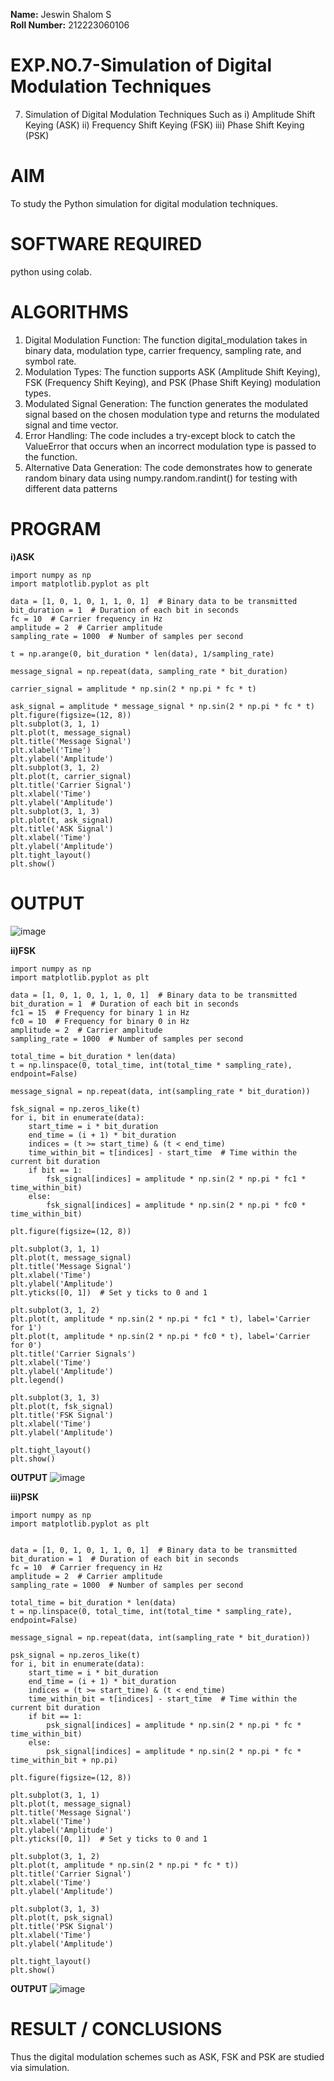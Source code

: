 **Name:** Jeswin Shalom S  
**Roll Number:** 212223060106

# EXP.NO.7-Simulation of Digital Modulation Techniques

7. Simulation of Digital Modulation Techniques Such as
       i) Amplitude Shift Keying (ASK)
      ii) Frequency Shift Keying (FSK)
     iii) Phase Shift Keying (PSK)

# AIM
To study the Python simulation for digital modulation techniques.

# SOFTWARE REQUIRED

python using colab.
# ALGORITHMS
1. Digital Modulation Function: The function digital_modulation takes in binary data, modulation type, carrier frequency, sampling rate, and symbol rate.
2. Modulation Types: The function supports ASK (Amplitude Shift Keying), FSK (Frequency Shift Keying), and PSK (Phase Shift Keying) modulation types.
3. Modulated Signal Generation: The function generates the modulated signal based on the chosen modulation type and returns the modulated signal and time vector.
4. Error Handling: The code includes a try-except block to catch the ValueError that occurs when an incorrect modulation type is passed to the function.
5. Alternative Data Generation: The code demonstrates how to generate random binary data using numpy.random.randint() for testing with different data patterns
# PROGRAM
**i)ASK**
```
import numpy as np 
import matplotlib.pyplot as plt 

data = [1, 0, 1, 0, 1, 1, 0, 1]  # Binary data to be transmitted 
bit_duration = 1  # Duration of each bit in seconds 
fc = 10  # Carrier frequency in Hz 
amplitude = 2  # Carrier amplitude 
sampling_rate = 1000  # Number of samples per second 

t = np.arange(0, bit_duration * len(data), 1/sampling_rate) 

message_signal = np.repeat(data, sampling_rate * bit_duration) 

carrier_signal = amplitude * np.sin(2 * np.pi * fc * t) 

ask_signal = amplitude * message_signal * np.sin(2 * np.pi * fc * t) 
plt.figure(figsize=(12, 8)) 
plt.subplot(3, 1, 1) 
plt.plot(t, message_signal) 
plt.title('Message Signal') 
plt.xlabel('Time') 
plt.ylabel('Amplitude') 
plt.subplot(3, 1, 2) 
plt.plot(t, carrier_signal) 
plt.title('Carrier Signal') 
plt.xlabel('Time') 
plt.ylabel('Amplitude') 
plt.subplot(3, 1, 3) 
plt.plot(t, ask_signal) 
plt.title('ASK Signal') 
plt.xlabel('Time') 
plt.ylabel('Amplitude') 
plt.tight_layout() 
plt.show()
```
# OUTPUT
![image](https://github.com/user-attachments/assets/0fb8b3d3-6011-485b-bff3-d4f2fedfb33b)

**ii)FSK**
```
import numpy as np
import matplotlib.pyplot as plt

data = [1, 0, 1, 0, 1, 1, 0, 1]  # Binary data to be transmitted
bit_duration = 1  # Duration of each bit in seconds
fc1 = 15  # Frequency for binary 1 in Hz
fc0 = 10  # Frequency for binary 0 in Hz
amplitude = 2  # Carrier amplitude
sampling_rate = 1000  # Number of samples per second

total_time = bit_duration * len(data)
t = np.linspace(0, total_time, int(total_time * sampling_rate), endpoint=False)

message_signal = np.repeat(data, int(sampling_rate * bit_duration))

fsk_signal = np.zeros_like(t)
for i, bit in enumerate(data):
    start_time = i * bit_duration
    end_time = (i + 1) * bit_duration
    indices = (t >= start_time) & (t < end_time)
    time_within_bit = t[indices] - start_time  # Time within the current bit duration
    if bit == 1:
        fsk_signal[indices] = amplitude * np.sin(2 * np.pi * fc1 * time_within_bit)
    else:
        fsk_signal[indices] = amplitude * np.sin(2 * np.pi * fc0 * time_within_bit)

plt.figure(figsize=(12, 8))

plt.subplot(3, 1, 1)
plt.plot(t, message_signal)
plt.title('Message Signal')
plt.xlabel('Time')
plt.ylabel('Amplitude')
plt.yticks([0, 1])  # Set y ticks to 0 and 1

plt.subplot(3, 1, 2)
plt.plot(t, amplitude * np.sin(2 * np.pi * fc1 * t), label='Carrier for 1')
plt.plot(t, amplitude * np.sin(2 * np.pi * fc0 * t), label='Carrier for 0')
plt.title('Carrier Signals')
plt.xlabel('Time')
plt.ylabel('Amplitude')
plt.legend()

plt.subplot(3, 1, 3)
plt.plot(t, fsk_signal)
plt.title('FSK Signal')
plt.xlabel('Time')
plt.ylabel('Amplitude')

plt.tight_layout()
plt.show()
```
**OUTPUT**
![image](https://github.com/user-attachments/assets/2f75acf4-feaa-47f3-ad47-90da5a29ce2d)

**iii)PSK**
```
import numpy as np
import matplotlib.pyplot as plt


data = [1, 0, 1, 0, 1, 1, 0, 1]  # Binary data to be transmitted
bit_duration = 1  # Duration of each bit in seconds
fc = 10  # Carrier frequency in Hz
amplitude = 2  # Carrier amplitude
sampling_rate = 1000  # Number of samples per second

total_time = bit_duration * len(data)
t = np.linspace(0, total_time, int(total_time * sampling_rate), endpoint=False)

message_signal = np.repeat(data, int(sampling_rate * bit_duration))

psk_signal = np.zeros_like(t)
for i, bit in enumerate(data):
    start_time = i * bit_duration
    end_time = (i + 1) * bit_duration
    indices = (t >= start_time) & (t < end_time)
    time_within_bit = t[indices] - start_time  # Time within the current bit duration
    if bit == 1:
        psk_signal[indices] = amplitude * np.sin(2 * np.pi * fc * time_within_bit)
    else:
        psk_signal[indices] = amplitude * np.sin(2 * np.pi * fc * time_within_bit + np.pi)

plt.figure(figsize=(12, 8))

plt.subplot(3, 1, 1)
plt.plot(t, message_signal)
plt.title('Message Signal')
plt.xlabel('Time')
plt.ylabel('Amplitude')
plt.yticks([0, 1])  # Set y ticks to 0 and 1

plt.subplot(3, 1, 2)
plt.plot(t, amplitude * np.sin(2 * np.pi * fc * t))
plt.title('Carrier Signal')
plt.xlabel('Time')
plt.ylabel('Amplitude')

plt.subplot(3, 1, 3)
plt.plot(t, psk_signal)
plt.title('PSK Signal')
plt.xlabel('Time')
plt.ylabel('Amplitude')

plt.tight_layout()
plt.show()
```
**OUTPUT**
![image](https://github.com/user-attachments/assets/96f47905-bf1c-4f22-9a03-5e3ea385d8d1)

# RESULT / CONCLUSIONS
Thus the digital modulation schemes such as ASK, FSK and PSK are studied via simulation. 
